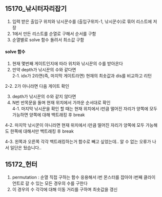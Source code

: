 ## 15170_낚시터자리잡기
1. 입력 받은 출입구 위치와 낚시꾼수를 (출입구위치-1, 낚시꾼수)로 묶어 리스트에 저장
2. 1에서 만든 리스트를 순열로 구해서 순서를 구함
3. 순열별로 solve 함수 돌려서 최소값 구함

#### solve 함수
1. 현재 몇번째 게이트인지에 따라 위치와 낚시꾼의 수를 받아온다
2. 만약 depth가 낚시꾼의 수와 같다면<br>
2-1. idx가 2라면(즉, 마지막 게이트라면) 현재의 최솟값과 dis를 비교하고 리턴<br>
   
2-2. 2가 아니라면 다음 게이트 확인<br>

3. depth가 낚시꾼의 수와 같지 않다면
4. N번 반목문을 돌며 현재 위치에서 가까운 순서대로 확인<br>
4-1. 마지막 낚시꾼을 확인 할 때는 현재 위치에서 i만큼 떨어진 자리가 양쪽에 모두 가능하면 양쪽에 대해 백트래킹 후 break<br>
   
4-2. 마지막 낚시꾼이 아니라면 현재 위치에서 i만큼 떨어진 자리가 양쪽에 모두 가능해도 한쪽에 대해서만 백트래킹 후 break<br>

4-3. 왼쪽과 오른쪽 각각 백트래킹하는거 함수로 빼고 싶었는데.. 알 수 없는 오류가 나서 일단은 뒀습니다..

## 15172_헌터
1. permutation : 순열 직접 구하는 함수 응용해서 i번 몬스터를 잡아야 i번째 클라이언트로 갈 수 있는 모든 경우의 수를 구한다
2. 이 경우의 수 각각에 대해 이동 거리를 구하며 최솟값을 갱신